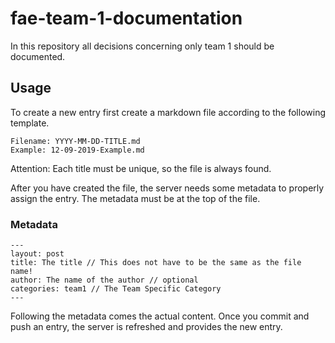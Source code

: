 # fae-team-1-documentation

In this repository all decisions concerning only team 1 should be documented.

## Usage
To create a new entry first create a markdown file according to the following template.

```
Filename: YYYY-MM-DD-TITLE.md
Example: 12-09-2019-Example.md
```

Attention: Each title must be unique, so the file is always found.

After you have created the file, the server needs some metadata to properly assign the entry. The metadata must be at the top of the file.

### Metadata
```
---
layout: post
title: The title // This does not have to be the same as the file name!
author: The name of the author // optional
categories: team1 // The Team Specific Category
---
```

Following the metadata comes the actual content. Once you commit and push an entry, the server is refreshed and provides the new entry.
